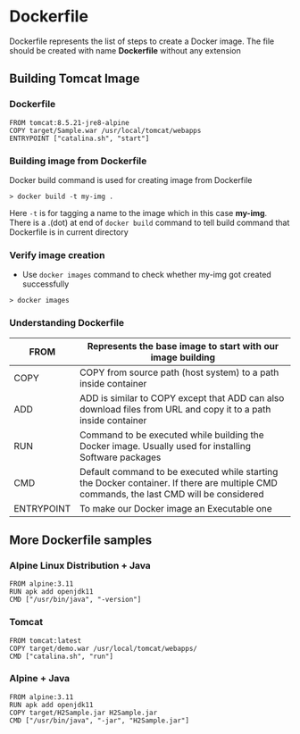 # Dockerfile

Dockerfile represents the list of steps to create a Docker image. The file should be created with name **Dockerfile** without any extension

## Building Tomcat Image 

### Dockerfile

```
FROM tomcat:8.5.21-jre8-alpine
COPY target/Sample.war /usr/local/tomcat/webapps
ENTRYPOINT ["catalina.sh", "start"]
```

### Building image from Dockerfile

Docker build command is used for creating image from Dockerfile

```
> docker build -t my-img .
```

Here `-t` is for tagging a name to the image which in this case **my-img**. There is a .(dot) at end of `docker build` command to tell build command that Dockerfile is in current directory

### Verify image creation

* Use `docker images` command to check whether my-img got created successfully

```
> docker images
```

### Understanding Dockerfile

|   FROM        |   Represents the base image to start with our image building                                                                              |
|---------------|-------------------------------------------------------------------------------------------------------------------------------------------|
|   COPY        |   COPY from source path (host system) to a path inside container                                                                          |
|   ADD         |   ADD is similar to COPY except that ADD can also download files from URL and copy it to a path inside container                          |
|   RUN         |   Command to be executed while building the Docker image. Usually used for installing Software packages                                   |
|   CMD         |   Default command to be executed while starting the Docker container. If there are multiple CMD commands, the last CMD will be considered |
|   ENTRYPOINT  |   To make our Docker image an Executable one                                                                                              |


## More Dockerfile samples

### Alpine Linux Distribution + Java

```
FROM alpine:3.11
RUN apk add openjdk11
CMD ["/usr/bin/java", "-version"]
```

### Tomcat
```
FROM tomcat:latest
COPY target/demo.war /usr/local/tomcat/webapps/
CMD ["catalina.sh", "run"]
```

### Alpine + Java

```
FROM alpine:3.11
RUN apk add openjdk11
COPY target/H2Sample.jar H2Sample.jar
CMD ["/usr/bin/java", "-jar", "H2Sample.jar"]
```
